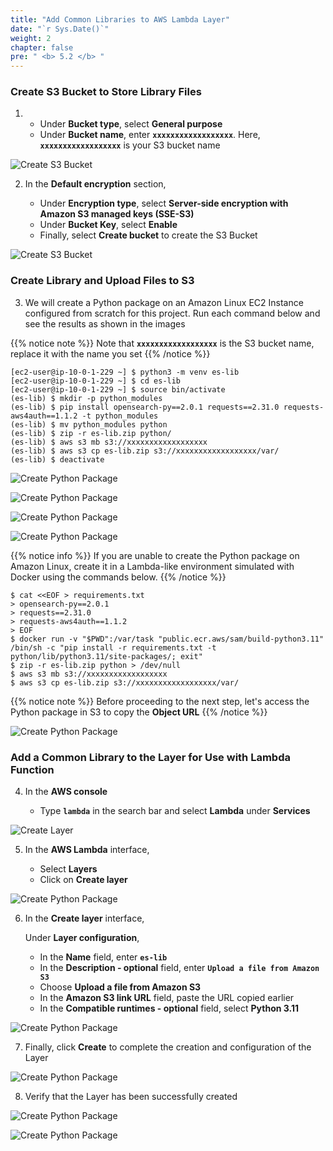 ```yaml
---
title: "Add Common Libraries to AWS Lambda Layer"
date: "`r Sys.Date()`"
weight: 2
chapter: false
pre: " <b> 5.2 </b> "
---
```


### Create S3 Bucket to Store Library Files

1. - Under **Bucket type**, select **General purpose**
   - Under **Bucket name**, enter **`xxxxxxxxxxxxxxxxxx`**. Here, **`xxxxxxxxxxxxxxxxxx`** is your S3 bucket name

![Create S3 Bucket](/ws2-bussiness-intelligence-system-aws/images/5.2-IngestRealTimeData/createlayer-0002.png?featherlight=false&width=70pc)

2. In the **Default encryption** section,

   - Under **Encryption type**, select **Server-side encryption with Amazon S3 managed keys (SSE-S3)**
   - Under **Bucket Key**, select **Enable**
   - Finally, select **Create bucket** to create the S3 Bucket

![Create S3 Bucket](/ws2-bussiness-intelligence-system-aws/images/5.2-IngestRealTimeData/createlayer-0003.png?featherlight=false&width=70pc)

### Create Library and Upload Files to S3

3. We will create a Python package on an Amazon Linux EC2 Instance configured from scratch for this project. Run each command below and see the results as
   shown in the images

{{% notice note %}}
Note that **`xxxxxxxxxxxxxxxxxx`** is the S3 bucket name, replace it with the name you set
{{% /notice %}}

```shell script
[ec2-user@ip-10-0-1-229 ~] $ python3 -m venv es-lib
[ec2-user@ip-10-0-1-229 ~] $ cd es-lib
[ec2-user@ip-10-0-1-229 ~] $ source bin/activate
(es-lib) $ mkdir -p python_modules
(es-lib) $ pip install opensearch-py==2.0.1 requests==2.31.0 requests-aws4auth==1.1.2 -t python_modules
(es-lib) $ mv python_modules python
(es-lib) $ zip -r es-lib.zip python/
(es-lib) $ aws s3 mb s3://xxxxxxxxxxxxxxxxxx
(es-lib) $ aws s3 cp es-lib.zip s3://xxxxxxxxxxxxxxxxxx/var/
(es-lib) $ deactivate
```

![Create Python Package](/ws2-bussiness-intelligence-system-aws/images/5.2-IngestRealTimeData/createlayer-0001.png?featherlight=false&width=70pc)

![Create Python Package](/ws2-bussiness-intelligence-system-aws/images/5.2-IngestRealTimeData/createlayer-0004.png?featherlight=false&width=70pc)

![Create Python Package](/ws2-bussiness-intelligence-system-aws/images/5.2-IngestRealTimeData/createlayer-0005.png?featherlight=false&width=70pc)

![Create Python Package](/ws2-bussiness-intelligence-system-aws/images/5.2-IngestRealTimeData/createlayer-0006.png?featherlight=false&width=70pc)

{{% notice info %}}
If you are unable to create the Python package on Amazon Linux, create it in a Lambda-like environment simulated with Docker using the commands below.
{{% /notice %}}

```shell script
$ cat <<EOF > requirements.txt
> opensearch-py==2.0.1
> requests==2.31.0
> requests-aws4auth==1.1.2
> EOF
$ docker run -v "$PWD":/var/task "public.ecr.aws/sam/build-python3.11" /bin/sh -c "pip install -r requirements.txt -t python/lib/python3.11/site-packages/; exit"
$ zip -r es-lib.zip python > /dev/null
$ aws s3 mb s3://xxxxxxxxxxxxxxxxxx
$ aws s3 cp es-lib.zip s3://xxxxxxxxxxxxxxxxxx/var/
```

{{% notice note %}}
Before proceeding to the next step, let's access the Python package in S3 to copy the **Object URL**
{{% /notice %}}

![Create Python Package](/ws2-bussiness-intelligence-system-aws/images/5.2-IngestRealTimeData/createlayer-0009.png?featherlight=false&width=70pc)

### Add a Common Library to the Layer for Use with Lambda Function

4. In the **AWS console**

   - Type **`lambda`** in the search bar and select **Lambda** under **Services**

![Create Layer](/ws2-bussiness-intelligence-system-aws/images/5.2-IngestRealTimeData/createlayer-0007.png?featherlight=false&width=70pc)

5. In the **AWS Lambda** interface,

   - Select **Layers**
   - Click on **Create layer**

![Create Python Package](/ws2-bussiness-intelligence-system-aws/images/5.2-IngestRealTimeData/createlayer-0008.png?featherlight=false&width=70pc)

6. In the **Create layer** interface,

   Under **Layer configuration**,

   - In the **Name** field, enter **`es-lib`**
   - In the **Description - optional** field, enter **`Upload a file from Amazon S3`**
   - Choose **Upload a file from Amazon S3**
   - In the **Amazon S3 link URL** field, paste the URL copied earlier
   - In the **Compatible runtimes - optional** field, select **Python 3.11**

![Create Python Package](/ws2-bussiness-intelligence-system-aws/images/5.2-IngestRealTimeData/createlayer-00010.png?featherlight=false&width=70pc)

7. Finally, click **Create** to complete the creation and configuration of the Layer

![Create Python Package](/ws2-bussiness-intelligence-system-aws/images/5.2-IngestRealTimeData/createlayer-00011.png?featherlight=false&width=70pc)

8. Verify that the Layer has been successfully created

![Create Python Package](/ws2-bussiness-intelligence-system-aws/images/5.2-IngestRealTimeData/createlayer-00012.png?featherlight=false&width=70pc)

![Create Python Package](/ws2-bussiness-intelligence-system-aws/images/5.2-IngestRealTimeData/createlayer-00013.png?featherlight=false&width=70pc)
